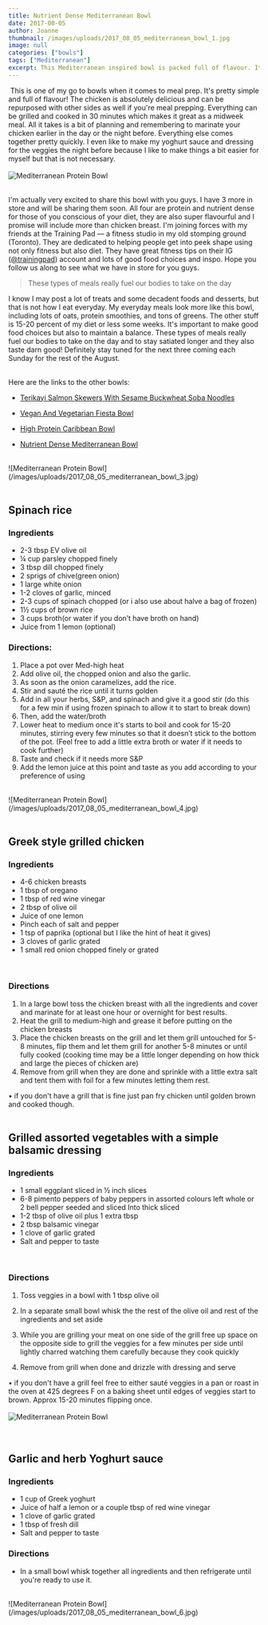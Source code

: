 ```yaml
---
title: Nutrient Dense Mediterranean Bowl
date: 2017-08-05
author: Joanne
thumbnail: /images/uploads/2017_08_05_mediterranean_bowl_1.jpg
image: null
categories: ["bowls"]
tags: ["Mediterranean"]
excerpt: This Mediterranean inspired bowl is packed full of flavour. It's a simple and delicious way to meal prep that will keep you going strong all day
---
```

​
This is one of my go to bowls when it comes to meal prep.  It's pretty simple and full of flavour!  The chicken is absolutely delicious and can be repurposed with other sides as well if you're meal prepping.  Everything can be grilled and cooked in 30 minutes which makes it great as a midweek meal. All it takes is a bit of planning and remembering to marinate your chicken earlier in the day or the night before.  Everything else comes together pretty quickly. I even like to make my yoghurt sauce and dressing for the veggies the night before because I like to make things a bit easier for myself but that is not necessary.  
<br>
![Mediterranean Protein Bowl](/images/uploads/2017_08_05_mediterranean_bowl_2.jpg)
<br>
<br>

I'm actually very excited to share this bowl with you guys. I have 3 more in store and will be sharing them soon. All four are protein and nutrient dense for those of you conscious of your diet, they are also super flavourful and I promise will include more than chicken breast. I'm joining forces with my friends at the Training Pad &mdash; a fitness studio in my old stomping ground (Toronto). They are dedicated to helping people get into peek shape using not only fitness but also diet. They have great fitness tips on their IG ([@trainingpad](https://www.instagram.com/trainingpad)) account and lots of good food choices and inspo. Hope you follow us along to see what we have in store for you guys.

> These types of meals really fuel our bodies to take on the day

I know I may post a lot of treats and some decadent foods and desserts, but that is not how I eat everyday. My everyday meals look more like this bowl, including lots of oats, protein smoothies, and tons of greens.  The other stuff is 15-20 percent of my diet or less some weeks. It's important to make good food choices but also to maintain a balance. These types of meals really fuel our bodies to take on the day and to stay satiated longer and they also taste darn good! Definitely stay tuned for the next three coming each Sunday for the rest of the August.
​<br>
​<br>

Here are the links to the other bowls:
​<br>  

* [Terikayi Salmon Skewers With Sesame Buckwheat Soba Noodles](https://www.oliveandmango.com/terikayi-salmon-skewers)

* [Vegan And Vegetarian Fiesta Bowl](https://www.oliveandmango.com/latin-bowl)

* [High Protein Caribbean Bowl](https://www.oliveandmango.com/caribbean-protein-bowl)

* [Nutrient Dense Mediterranean Bowl](https://www.oliveandmango.com/mediterranean-bowl)

<br>
![Mediterranean Protein Bowl](/images/uploads/2017_08_05_mediterranean_bowl_3.jpg)
<br>
<br>

## Spinach rice

### Ingredients

* 2-3 tbsp EV olive oil
* &frac14; cup parsley chopped finely
* 3 tbsp dill chopped finely
* 2 sprigs of chive(green onion)
* 1 large white onion
* 1-2 cloves of garlic, minced
* 2-3 cups of spinach chopped (or i also use about halve a bag of frozen)
* 1&frac12; cups of brown rice
* 3 cups broth(or water if you don’t have broth on hand)
* Juice from 1 lemon (optional)

### Directions:

1. Place a pot over Med-high heat
2. Add olive oil, the chopped onion and also the garlic.
3. As soon as the onion caramelizes, add the rice.
4. Stir and sauté the rice until it turns golden
5. Add in all your herbs, S&P, and spinach and give it a good stir (do this for a few min if using frozen spinach to allow it to start to break down)
6. Then, add the water/broth
7. Lower heat to medium once it's starts to boil and cook for 15-20 minutes, stirring every few minutes so that it doesn’t stick to the bottom of the pot. (Feel free to add a little extra broth or water if it needs to cook further)
8. Taste and check if it needs more S&P
9. Add the lemon juice at this point and taste as you add according to your preference of using  

<br>
![Mediterranean Protein Bowl](/images/uploads/2017_08_05_mediterranean_bowl_4.jpg)
<br>  
<br>  

## Greek style grilled chicken

### Ingredients

* 4-6 chicken breasts
* 1 tbsp of oregano
* 1 tbsp of red wine vinegar
* 2 tbsp of olive oil
* Juice of one lemon
* Pinch each of salt and pepper
* 1 tsp of paprika (optional but I like the hint of heat it gives)
* 3 cloves of garlic grated
* 1 small red onion chopped finely or grated
<br>

### Directions

1. In a large bowl toss the chicken breast with all the ingredients and cover and marinate for at least one hour or overnight for best results. 
2. Heat the grill to medium-high and grease it before putting on the chicken breasts 
3. Place the chicken breasts on the grill and let them grill untouched for 5-8 minutes, flip them and let them grill for another 5-8 minutes or until fully cooked (cooking time may be a little longer depending on how thick and large the pieces of chicken are) 
4. Remove from grill when they are done and sprinkle with a little extra salt and tent them with foil for a few minutes letting them rest.

• if you don't have a grill that is fine just pan fry chicken until golden brown and cooked though.
<br>
<br>

## Grilled assorted vegetables with a simple balsamic dressing

### Ingredients

* 1 small eggplant sliced in &frac12; inch slices
* 6-8 pimento peppers of baby peppers in assorted colours left whole or 2 bell pepper seeded and sliced Into thick sliced
* 1-2 tbsp of olive oil plus 1 extra tbsp
* 2 tbsp balsamic vinegar
* 1 clove of garlic grated
* Salt and pepper to taste
<br>

### Directions

1. Toss veggies in a bowl with 1 tbsp  olive oil

1. In a separate small bowl whisk  the the rest of the olive oil and rest of  the ingredients and set aside

1. While you are grilling your meat on one side of the grill free up space on the opposite side to grill the veggies for a few minutes per side until lightly charred watching them carefully because they cook quickly

1. Remove from grill when done and drizzle with dressing and serve

• if you don't have a grill feel free to either sauté veggies in a pan or roast in the oven at 425 degrees F on a baking sheet until edges of veggies start to brown.  Approx 15-20 minutes flipping once.
<br>
<br>
![Mediterranean Protein Bowl](/images/uploads/2017_08_05_mediterranean_bowl_5.jpg)
<br>  
<br>  

## Garlic and herb Yoghurt sauce

### Ingredients

* 1 cup of Greek yoghurt
* Juice of half a lemon or a couple tbsp of red wine vinegar
* 1 clove of garlic grated
* 1 tbsp of fresh dill
* Salt and pepper to taste

### Directions

* In a small bowl whisk together all ingredients and then refrigerate until you're ready to use it.

<br>
![Mediterranean Protein Bowl](/images/uploads/2017_08_05_mediterranean_bowl_6.jpg)
